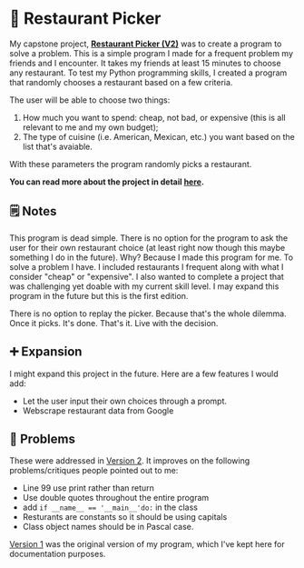 # 🍴 Restaurant Picker

My capstone project, [**Restaurant Picker (V2)**](version2.py) was to create a program to solve a problem. This is a simple program I made for a frequent problem my friends and I encounter. It takes my friends at least 15 minutes to choose any restaurant. To test my Python programming skills, I created a program that randomly chooses a restaurant based on a few criteria.

The user will be able to choose two things:
1. How much you want to spend: cheap, not bad, or expensive (this is all relevant to me and my own budget);
2. The type of cuisine (i.e. American, Mexican, etc.) you want based on the list that's avaiable.

With these parameters the program randomly picks a restaurant.

**You can read more about the project in detail [here](https://www.kellyjadams.com/post/restaurant-picker-project).**

## 🗒️ Notes
This program is dead simple. There is no option for the program to ask the user for their own restaurant choice (at least right now though this maybe something I do in the future). Why? Because I made this program for me. To solve a problem I have. I included restaurants I frequent along with what I consider "cheap" or "expensive". I also wanted to complete a project that was challenging yet doable with my current skill level. I may expand this program in the future but this is the first edition. 

There is no option to replay the picker. Because that's the whole dilemma. Once it picks. It's done. That's it. Live with the decision.

## ➕ Expansion
I might expand this project in the future. Here are a few features I would add:
- Let the user input their own choices through a prompt.
- Webscrape restaurant data from Google

## 🐞 Problems
These were addressed in [Version 2](version2.py). It improves on the following problems/critiques people pointed out to me: 
- Line 99 use print rather than return 
- Use double quotes throughout the entire program
- add `if __name__ == '__main__'do:` in the class
- Resturants are constants so it should be using capitals
- Class object names should be in Pascal case.

[Version 1](version1.py) was the original version of my program, which I've kept here for documentation purposes. 
